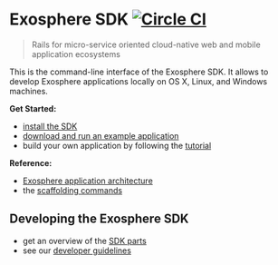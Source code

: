 # Exosphere SDK [![Circle CI](https://circleci.com/gh/Originate/exosphere-sdk.svg?style=shield&circle-token=fc8148ed828cc81e6ca44920672af8f773106795)](https://circleci.com/gh/Originate/exosphere-sdk)
> Rails for micro-service oriented cloud-native web and mobile application ecosystems

This is the command-line interface of the Exosphere SDK.
It allows to develop Exosphere applications locally
on OS X, Linux, and Windows machines.

__Get Started:__
* [install the SDK](documentation/install.md)
* [download and run an example application](documentation/example-apps.md)
* build your own application by following the [tutorial](documentation/tutorial)

__Reference:__
* [Exosphere application architecture](documentation/background/application-architecture.md)
* the [scaffolding commands](documentation/scaffolding.md)


## Developing the Exosphere SDK

* get an overview of the [SDK parts](documentation/sdk-parts.md)
* see our [developer guidelines](CONTRIBUTING.md)

